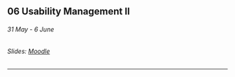 ## 06 Usability Management II 

###### 31 May - 6 June


###### Slides: [Moodle](https://www.moodle.tum.de/mod/resource/view.php?id=571882)

---



